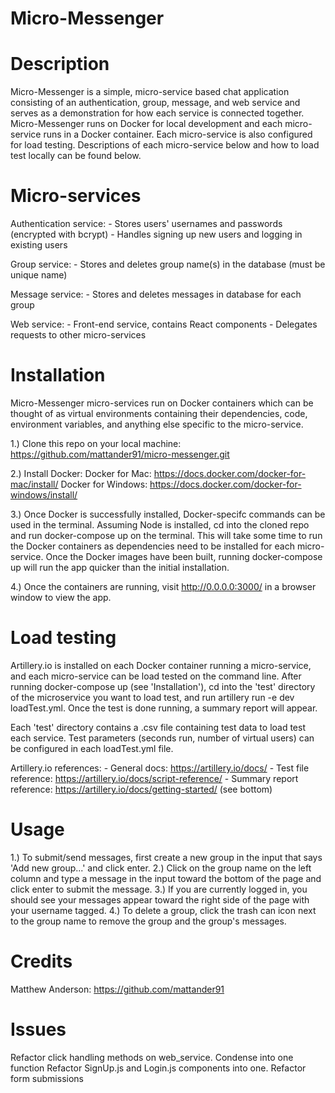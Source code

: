 # Micro-Messenger

# Description
  Micro-Messenger is a simple, micro-service based chat application consisting of an authentication, group, message, and web service and serves as a demonstration for how each service is connected together. Micro-Messenger runs on Docker for local development and each micro-service runs in a Docker container. Each micro-service is also configured for load testing. Descriptions of each micro-service below and how to load test locally can be found below.


# Micro-services
  Authentication service:
    - Stores users' usernames and passwords (encrypted with bcrypt)
    - Handles signing up new users and logging in existing users

  Group service:
    - Stores and deletes group name(s) in the database (must be unique name)

  Message service:
    - Stores and deletes messages in database for each group

  Web service:
    - Front-end service, contains React components
    - Delegates requests to other micro-services


# Installation
  Micro-Messenger micro-services run on Docker containers which can be thought of as virtual environments containing their dependencies, code, environment variables, and anything else specific to the micro-service.

  1.) Clone this repo on your local machine: https://github.com/mattander91/micro-messenger.git

  2.) Install Docker:
    Docker for Mac: https://docs.docker.com/docker-for-mac/install/
    Docker for Windows: https://docs.docker.com/docker-for-windows/install/

  3.) Once Docker is successfully installed, Docker-specifc commands can be used in the terminal. Assuming Node is installed, cd into the cloned repo and run docker-compose up on the terminal. This will take some time to run the Docker containers as dependencies need to be installed for each micro-service. Once the Docker images have been built, running docker-compose up will run the app quicker than the initial installation.

  4.) Once the containers are running, visit http://0.0.0.0:3000/ in a browser window to view the app.


# Load testing
  Artillery.io is installed on each Docker container running a micro-service, and each micro-service can be load tested on the command line. After running docker-compose up (see 'Installation'), cd into the 'test' directory of the microservice you want to load test, and run artillery run -e dev loadTest.yml. Once the test is done running, a summary report will appear.

  Each 'test' directory contains a .csv file containing test data to load test each service. Test parameters (seconds run, number of virtual users) can be configured in each loadTest.yml file.

  Artillery.io references:
    - General docs: https://artillery.io/docs/
    - Test file reference: https://artillery.io/docs/script-reference/
    - Summary report reference: https://artillery.io/docs/getting-started/   (see bottom)


# Usage
  1.) To submit/send messages, first create a new group in the input that says 'Add new group...' and click enter.
  2.) Click on the group name on the left column and type a message in the input toward the bottom of the page and click enter to submit the message.
  3.) If you are currently logged in, you should see your messages appear toward the right side of the page with your username tagged.
  4.) To delete a group, click the trash can icon next to the group name to remove the group and the group's messages.


# Credits
  Matthew Anderson: https://github.com/mattander91


# Issues
  Refactor click handling methods on web_service. Condense into one function
  Refactor SignUp.js and Login.js components into one. Refactor form submissions